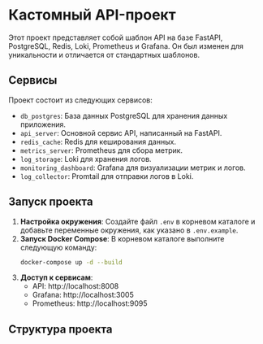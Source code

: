 # Кастомный API-проект

Этот проект представляет собой шаблон API на базе FastAPI, PostgreSQL, Redis, Loki, Prometheus и Grafana. Он был изменен для уникальности и отличается от стандартных шаблонов.

## Сервисы

Проект состоит из следующих сервисов:
* `db_postgres`: База данных PostgreSQL для хранения данных приложения.
* `api_server`: Основной сервис API, написанный на FastAPI.
* `redis_cache`: Redis для кеширования данных.
* `metrics_server`: Prometheus для сбора метрик.
* `log_storage`: Loki для хранения логов.
* `monitoring_dashboard`: Grafana для визуализации метрик и логов.
* `log_collector`: Promtail для отправки логов в Loki.

## Запуск проекта

1.  **Настройка окружения**: Создайте файл `.env` в корневом каталоге и добавьте переменные окружения, как указано в `.env.example`.
2.  **Запуск Docker Compose**: В корневом каталоге выполните следующую команду:
    ```bash
    docker-compose up -d --build
    ```
3.  **Доступ к сервисам**:
    * API: http://localhost:8008
    * Grafana: http://localhost:3005
    * Prometheus: http://localhost:9095

## Структура проекта